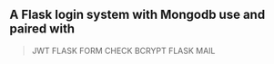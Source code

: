 ## A Flask login system with Mongodb use and paired with 
>JWT
>FLASK FORM CHECK
>BCRYPT
>FLASK MAIL